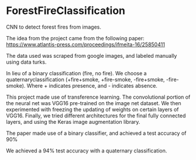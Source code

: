 
# ForestFireClassification
CNN to detect forest fires from images. 

The idea from the project came from the following paper:
https://www.atlantis-press.com/proceedings/ifmeita-16/25850411

The data used was scraped from google images, and labeled manually using data turks.

In lieu of a binary classification (fire, no fire). We choose a quaternaryclassification (+fire+smoke, +fire-smoke, -fire+smoke, -fire-smoke). Where + indicates presence, and - indicates absence. 

 This project made use of transference learning. 
 The convolutional portion of the neural net was VGG16 pre-trained on the image net dataset. 
 We then experimented with freezing the updating of weights on certain layers of VGG16. 
 Finally, we tried different architectures for the final fully connected layers, and using the Keras image augmentation library.

The paper made use of a binary classifier, and achieved a test accuracy of 90%

We achieved a 94% test accuracy with a quaternary classification. 

